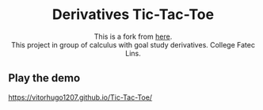 <h1 align="center">Derivatives Tic-Tac-Toe</h1>

<p align="center">
  This is a fork from <a href="https://github.com/DenverCoder1/Tic-Tac-Toe" alt="fork">here</a>.<br> 
  This project in group of calculus with goal study derivatives. College Fatec Lins.
</p>

##  Play the demo

https://vitorhugo1207.github.io/Tic-Tac-Toe/
